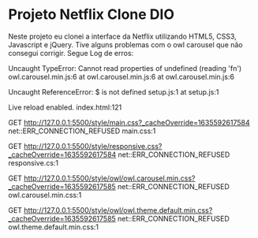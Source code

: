 # Projeto Netflix Clone DIO 
Neste projeto eu clonei a interface da Netflix utilizando HTML5, CSS3, Javascript e jQuery.
Tive alguns problemas com o owl carousel que não consegui corrigir.
Segue Log de erros:



Uncaught TypeError: Cannot read properties of undefined (reading 'fn')                                                          owl.carousel.min.js:6 
    at owl.carousel.min.js:6
    at owl.carousel.min.js:6


Uncaught ReferenceError: $ is not defined                                                                                       setup.js:1
    at setup.js:1    


Live reload enabled.                                                                                                            index.html:121  


GET http://127.0.0.1:5500/style/main.css?_cacheOverride=1635592617584 net::ERR_CONNECTION_REFUSED                               main.css:1
 

GET http://127.0.0.1:5500/style/responsive.css?_cacheOverride=1635592617584 net::ERR_CONNECTION_REFUSED                         responsive.cs:1


GET http://127.0.0.1:5500/style/owl/owl.carousel.min.css?_cacheOverride=1635592617585 net::ERR_CONNECTION_REFUSED               owl.carousel.min.css:1 


GET http://127.0.0.1:5500/style/owl/owl.theme.default.min.css?_cacheOverride=1635592617585 net::ERR_CONNECTION_REFUSED          owl.theme.default.min.css:1
